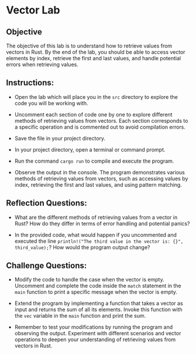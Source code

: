 # Vector Lab

## Objective
The objective of this lab is to understand how to retrieve values from vectors in Rust. By the end of the
lab, you should be able to access vector elements by index, retrieve the first and last values, and handle potential
errors when retrieving values.

## Instructions:
- Open the lab which will place you in the `src` directory to explore the code you will be working with.

- Uncomment each section of code one by one to explore different methods of retrieving values from vectors. Each section
corresponds to a specific operation and is commented out to avoid compilation errors.

- Save the file in your project directory.

- In your project directory, open a terminal or command prompt.

- Run the command `cargo run` to compile and execute the program.

- Observe the output in the console. The program demonstrates various methods of retrieving values from vectors, such as
accessing values by index, retrieving the first and last values, and using pattern matching.

## Reflection Questions:
- What are the different methods of retrieving values from a vector in Rust? How do they differ in terms of error handling
and potential panics?

- In the provided code, what would happen if you uncommented and executed the
line `println!("The third value in the vector is: {}", third_value);`? How would the program output change?

## Challenge Questions:
- Modify the code to handle the case when the vector is empty. Uncomment and complete the code inside the `match`
statement in the `main` function to print a specific message when the vector is empty.

- Extend the program by implementing a function that takes a vector as input and returns the sum of all its elements.
Invoke this function with the `vec` variable in the `main` function and print the sum.

- Remember to test your modifications by running the program and observing the output. Experiment with different scenarios
and vector operations to deepen your understanding of retrieving values from vectors in Rust.

